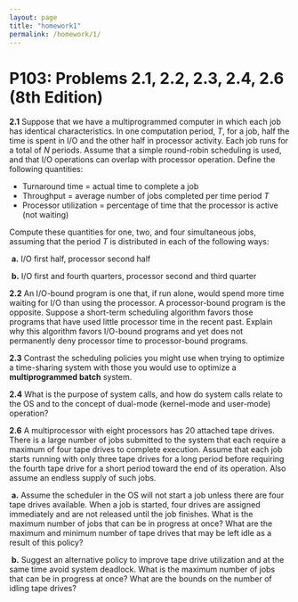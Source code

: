 ```yaml
---
layout: page
title: "homework1"
permalink: /homework/1/
---
```


#      P103: Problems 2.1, 2.2, 2.3, 2.4, 2.6 (8th Edition)

**2.1** Suppose that we have a multiprogrammed computer in which each job has identical characteristics. In one computation period, *T*, for a job, half the time is spent in I/O and the other half in processor activity. Each job runs for a total of *N* periods. Assume that a simple round-robin scheduling is used, and that I/O operations can overlap with processor operation. Define the following quantities:

- Turnaround time = actual time to complete a job
- Throughput = average number of jobs completed per time period *T*
- Processor utilization = percentage of time that the processor is active (not waiting)

Compute these quantities for one, two, and four simultaneous jobs, assuming that the period *T* is distributed in each of the following ways:

​	**a.** I/O first half, processor second half

​	**b.** I/O first and fourth quarters, processor second and third quarter





**2.2** An I/O-bound program is one that, if run alone, would spend more time waiting for I/O than using the processor. A processor-bound program is the opposite. Suppose a short-term scheduling algorithm favors those programs that have used little processor time in the recent past. Explain why this algorithm favors I/O-bound programs and yet does not permanently deny processor time to processor-bound programs.





**2.3** Contrast the scheduling policies you might use when trying to optimize a time-sharing system with those you would use to optimize a **multiprogrammed batch** system.





**2.4** What is the purpose of system calls, and how do system calls relate to the OS and to the concept of dual-mode (kernel-mode and user-mode) operation?





**2.6** A multiprocessor with eight processors has 20 attached tape drives. There is a large number of jobs submitted to the system that each require a maximum of four tape drives to complete execution. Assume that each job starts running with only three tape drives for a long period before requiring the fourth tape drive for a short period toward the end of its operation. Also assume an endless supply of such jobs.

​	**a.** Assume the scheduler in the OS will not start a job unless there are four tape drives available. When a job is started, four drives are assigned immediately and are not released until the job finishes. What is the maximum number of jobs that can be in progress at once? What are the maximum and minimum number of tape drives that may be left idle as a result of this policy?

​	**b.** Suggest an alternative policy to improve tape drive utilization and at the same time avoid system deadlock. What is the maximum number of jobs that can be in progress at once? What are the bounds on the number of idling tape drives?
